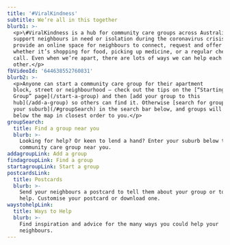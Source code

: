 ```yaml
---
title: '#ViralKindness'
subtitle: We’re all in this together
blurb1: >-
  <p>\#ViralKindness is a hub for community care groups across Australia that
  support neighbours in need or isolation during the coronavirus crisis. Groups
  provide an online space for neighbours to connect, request and offer help —
  whether it’s shopping for food, picking up medicine, or a regular check-in
  call. Even when we’re apart, there are lots of ways we can help each
  other.</p>
fbVideoId: '644638552760831'
blurb2: >-
  <p>Anyone can start a community care group for their apartment
  block, street or neighbourhood — check out the tips on the [“Starting a
  Group” page](/start-a-group) and then [add your group to this
  hub](/add-a-group) so others can find it. Otherwise [search for groups near
  your suburb](/#groupSearch) in the search bar below, and groups will be listed
  below the map in closest order to you.</p>
groupSearch:
  title: Find a group near you
  blurb: >-
    Looking for help? Or keen to lend a hand? Enter your suburb below to find a
    community care group near you.
addagroupLink: Add a group
findagroupLink: Find a group
startagroupLink: Start a group
postcardsLink:
  title: Postcards
  blurb: >-
    Send your neighbours a postcard to tell them about your group or to offer
    help. Customise your postcard or download one.
waystohelpLink:
  title: Ways to Help
  blurb: >-
    Find inspiration and advice for the many ways you could help your
    neighbours.
---
```


